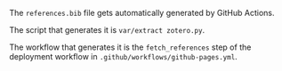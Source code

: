 The `references.bib` file gets automatically generated by GitHub Actions.

The script that generates it is `var/extract zotero.py`.

The workflow that generates it is the `fetch_references` step of the deployment workflow in `.github/workflows/github-pages.yml`.
